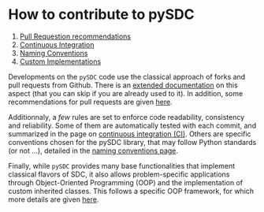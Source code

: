 # How to contribute to pySDC

1. [Pull Requestion recommendations](./docs/contrib/01_pull_requests.md)
2. [Continuous Integration](./docs/contrib/02_continuous_integration.md)
3. [Naming Conventions](./docs/contrib/03_naming_conventions.md)
4. [Custom Implementations](./docs/contrib/04_custom_implementations.md)

Developments on the `pySDC` code use the classical approach of forks and pull requests from Github.
There is an [extended documentation](https://docs.github.com/en/pull-requests/collaborating-with-pull-requests/getting-started/about-collaborative-development-models) on this aspect (that you can skip if you are already used to it). In addition, some recommendations for pull requests are given [here](./docs/contrib/01_pull_requests.md).

Additionnaly, a _few_ rules are set to enforce code readability, consistency and reliability. Some of them are automatically tested with each commit, and summarized in the page on [continuous integration (CI)](./docs/contrib/02_continuous_integration.md).
Others are specific conventions chosen for the pySDC library, that may follow Python standards (or not ...), detailed in the [naming conventions page](./docs/contrib/03_naming_conventions.md).

Finally, while `pySDC` provides many base functionalities that implement classical flavors of SDC, it also allows problem-specific applications through Object-Oriented Programming (OOP) and the implementation of custom inherited classes.
This follows a specific OOP framework, for which more details are given [here](.(docs/contrib/../../docs/contrib/04_custom_implementations.md)).